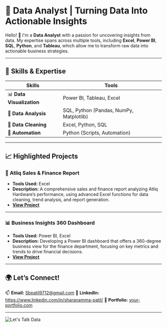 # 🌟 Data Analyst | Turning Data Into Actionable Insights


Hello! 👋 I'm a **Data Analyst** with a passion for uncovering insights from data. My expertise spans across multiple tools, including **Excel**, **Power BI**, **SQL**, **Python**, and **Tableau**, which allow me to transform raw data into actionable business strategies.

---

## 🔧 **Skills & Expertise**

| **Skills**         | **Tools**                              |
|--------------------|----------------------------------------|
| 📊 **Data Visualization** | Power BI, Tableau, Excel             |
| 🧮 **Data Analysis**       | SQL, Python (Pandas, NumPy, Matplotlib) |
| 🧹 **Data Cleaning**       | Excel, Python, SQL                  |
| 🚀 **Automation**          | Python (Scripts, Automation)        |

---

## 📈 **Highlighted Projects**

### 🏢 **Atliq Sales & Finance Report**  
- **Tools Used:** Excel  
- **Description:** A comprehensive sales and finance report analyzing Atliq Hardware’s performance, using advanced Excel functions for data cleaning, trend analysis, and report generation.  
- **[View Project](https://github.com/your-repo-link)**

---

### 📊 **Business Insights 360 Dashboard**  
- **Tools Used:** Power BI, Excel  
- **Description:** Developing a Power BI dashboard that offers a 360-degree business view for the finance department, focusing on key metrics and trends to drive financial decisions.  
- **[View Project](https://github.com/your-repo-link)**

---

## 🌍 **Let’s Connect!**

📫 **Email:** Sbpatil9712@gmail.com
💼 **LinkedIn:** https://www.linkedin.com/in/sharanamma-patil/
🔗 **Portfolio:** [your-portfolio.com](https://your-portfolio.com)  

---

![Let's Talk Data](https://user-images.githubusercontent.com/your-image.png)  <!-- Replace with your own image link -->

